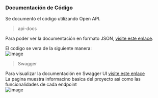 ### Documentación de Código

Se documentó el código utilizando Open API. 
>api-docs

Para poder ver la documentación en formato JSON, [visite este enlace](http://localhost:8080/v3/api-docs).  

El codigo se vera de la siguiente manera:  
![image](https://github.com/DylanEstrada9838/proyecto/assets/104156855/eaa664f8-5b7c-42f1-a570-aa2bc4db26d9)

>Swagger

Para visualizar la documentación en Swagger UI [visite este enlace](http://localhost:8080/swagger-ui/index.html)  
La pagina muestra informacino basica del proyecto asi como las funcionalidades de cada endpoint  
![image](https://github.com/DylanEstrada9838/proyecto/assets/104156855/d025f8ec-1565-4806-ad8d-0bbd889aac89)

